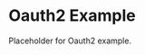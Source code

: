 <!-- file: examples/modules/auth/oauth2/README.md -->
<!-- version: 1.0.0 -->
<!-- guid: 555cba5a-7ec1-4354-98ef-e5d6f30d560a -->

# Oauth2 Example

Placeholder for Oauth2 example.

